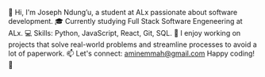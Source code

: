 👋 Hi, I'm Joseph Ndung’u, a student at ALx passionate about software development.
🎓 Currently studying Full Stack Software Engeneering at ALx.
💻 Skills: Python, JavaScript, React, Git, SQL.
🚀 I enjoy working on projects that solve real-world problems and streamline processes to avoid a lot of paperwork.
📫 Let's connect: aminemmah@gmail.com 
Happy coding! 🚀

<!---
Aminj66/Aminj66 is a ✨ special ✨ repository because its `README.md` (this file) appears on your GitHub profile.
You can click the Preview link to take a look at your changes.
--->
